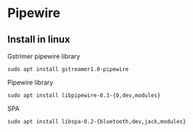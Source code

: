 # Pipewire

## Install in linux

Gstrimer pipewire library

``` gstrimer pipewire
sudo apt install gstreamer1.0-pipewire
```

Pipewire library

``` libpipewire
sudo apt install libpipewire-0.3-{0,dev,modules}
```

SPA

``` spa
sudo apt install libspa-0.2-{bluetooth,dev,jack,modules}
```
